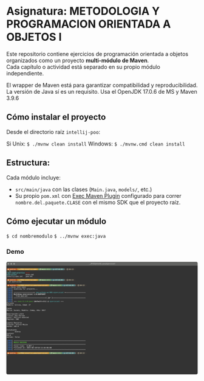 # Asignatura: METODOLOGIA Y PROGRAMACION ORIENTADA A OBJETOS I 

Este repositorio contiene ejercicios de programación orientada a objetos organizados como un proyecto **multi-módulo de Maven**.  
Cada capítulo o actividad está separado en su propio módulo independiente.

El wrapper de Maven está para garantizar compatibilidad y reproducibilidad. La versión de Java sí es un requisito.
Usa el OpenJDK 17.0.6 de MS y Maven 3.9.6

## Cómo instalar el proyecto 
Desde el directorio raíz `intellij-poo`:

Si Unix: `$ ./mvnw clean install`
Windows: `$ ./mvnw.cmd clean install`

## Estructura:

Cada módulo incluye:
- `src/main/java` con las clases (`Main.java`, `models/`, etc.)
- Su propio `pom.xml` con [Exec Maven Plugin](https://www.mojohaus.org/exec-maven-plugin/) configurado para correr `nombre.del.paquete.CLASE` con el mismo SDK que el proyecto raíz.

## Cómo ejecutar un módulo 
`$ cd nombremodulo`
`$ ../mvnw exec:java`

### Demo

![Ejecución de Suma.java dentro del paquete com.github.acr301.scannerexpresiones, dentro del módulo cap2-cap3-practica](docs/screenshots/usage_mvnexec_module.png)

